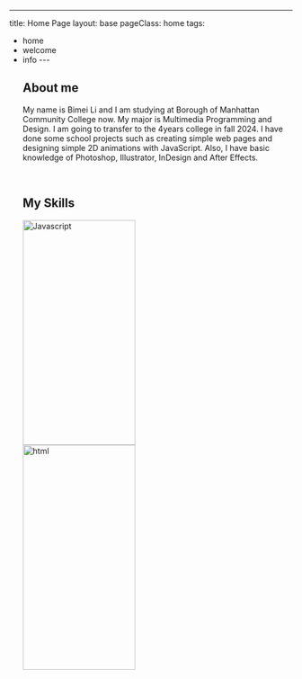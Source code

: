 ---
title: Home Page
layout: base
pageClass: home
tags:
  - home
  - welcome
  - info
---  <section>
          <h2>About me</h2>
         <p>My name is Bimei Li and I am studying at Borough of Manhattan Community College now. 
          My major is Multimedia Programming and Design. I am going to transfer to the 4years college 
          in fall 2024. I have done some school projects such as creating simple web pages and designing
          simple 2D animations with JavaScript. Also, I have
          basic knowledge of Photoshop, Illustrator, InDesign and After Effects.
        </p>    
        </section>
          <h2 class="section-head">My Skills</h2>
        <section class="grid">
          <a href="/javascript">
            <article class="card">
              <div class="card__img"><img src="/image/JavaScript.png" alt= "Javascript"  width="200" height="400"></div>
              <div class="card__content">
              <!--<button class="card__btn">Show my work <span>&rarr;</span></button>-->
              </div>
           </article>
          </a>
          <a href="/html">
            <article class="card">
              <div class="card__img"><img src="/image/html.png" alt= "html" width="200" height="400"></div>
              <div class="card__content">
              <!--<button class="card__btn">Show my work <span>&rarr;</span></button>-->
              </div>
            </article>
          </a>
            </section>





        

        